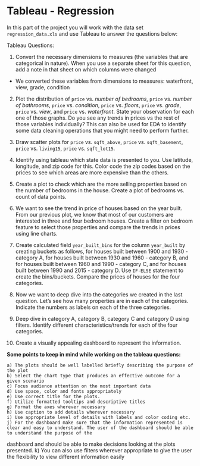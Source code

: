 # Tableau - Regression

In this part of the project you will work with the data set `regression_data.xls` and use Tableau to answer the questions below: 

Tableau Questions:

1. Convert the necessary dimensions to measures  (the variables that are categorical in nature). When you use a separate sheet for this question, add a note in that sheet on 
which columns were changed

- We converted these variables from dimensions to measures: waterfront, view, grade, condition


2. Plot the distribution of `price` vs. _number of bedrooms_, `price` vs. _number of bathrooms_, `price` vs. _condition_, `price` vs. _floors_, `price` vs. _grade_, 
`price` vs. _view_, and `price` vs. _waterfront_.
  State your observation for each one of those graphs. Do you see any trends in prices vs the rest of those variables individually? This can also be used for EDA to identify 
some data cleaning operations that you might need to perform further.


3. Draw scatter plots for `price` vs. `sqft_above`, `price` vs. `sqft_basement`, `price` vs. `living15`, `price` vs. `sqft_lot15`.

4. Identify using tableau which state data is presented to you. Use latitude, longitude, and zip code for this. Color code the zip codes based on the prices to see which areas
 are more expensive than the others.

5. Create a plot to check which are the more selling properties based on the number of bedrooms in the house. Create a plot of bedrooms vs. count of data points.

6. We want to see the trend in price of houses based on the year built. From our previous plot, we know that most of our customers are interested in three and four bedroom 
houses. Create a filter on bedroom feature to select those properties and compare the trends in prices using line charts.

7. Create calculated field `year_built_bins` for the column `year_built` by creating buckets as follows, for houses built between 1900 and 1930 - category A, for houses built 
between 1930 and 1960 - category B, and for houses built between 1960 and 1990 - category C, and for houses built between 1990 and 2015 - category D. Use `IF-ELSE` statement to 
create the bins/buckets. Compare the prices of houses for the four categories.

8. Now we want to deep dive into the categories we created in the last question. Let’s see how many properties are in each of the categories. Indicate the numbers as labels on 
each of the three categories.

9. Deep dive in category A, category B, category C and category D using filters. Identify different characteristics/trends for each of the four categories.

10. Create a visually appealing dashboard to represent the information.

**Some points to keep in mind while working on the tableau questions:**

    a) The plots should be well labelled briefly describing the purpose of the plot
    b) Select the chart type that produces an effective outcome for a given scenario
    c) Focus audience attention on the most important data
    d) Use space, color and fonts appropriately
    e) Use correct title for the plots.
    f) Utilize formatted tooltips and descriptive titles
    g) Format the axes wherever necessary
    h) Use caption to add details wherever necessary
    i) Use appropriate level of details with labels and color coding etc.
    j) For the dashboard make sure that the information represented is clear and easy to understand. The user of the dashboard should be able to understand the purpose of the
 dashboard and should be able to make decisions looking at the plots presented.
    k) You can also use filters wherever appropriate to give the user the flexibility to view different information easily
